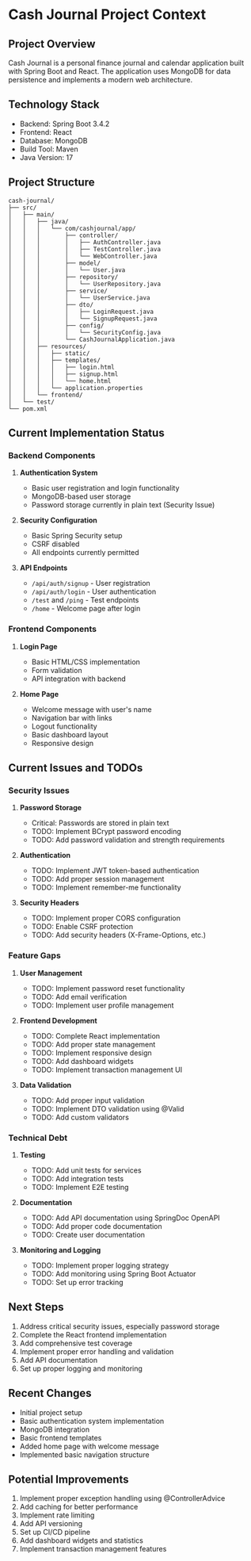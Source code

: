 # Cash Journal Project Context

## Project Overview
Cash Journal is a personal finance journal and calendar application built with Spring Boot and React. The application uses MongoDB for data persistence and implements a modern web architecture.

## Technology Stack
- Backend: Spring Boot 3.4.2
- Frontend: React
- Database: MongoDB
- Build Tool: Maven
- Java Version: 17

## Project Structure
```
cash-journal/
├── src/
│   ├── main/
│   │   ├── java/
│   │   │   └── com/cashjournal/app/
│   │   │       ├── controller/
│   │   │       │   ├── AuthController.java
│   │   │       │   ├── TestController.java
│   │   │       │   └── WebController.java
│   │   │       ├── model/
│   │   │       │   └── User.java
│   │   │       ├── repository/
│   │   │       │   └── UserRepository.java
│   │   │       ├── service/
│   │   │       │   └── UserService.java
│   │   │       ├── dto/
│   │   │       │   ├── LoginRequest.java
│   │   │       │   └── SignupRequest.java
│   │   │       ├── config/
│   │   │       │   └── SecurityConfig.java
│   │   │       └── CashJournalApplication.java
│   │   ├── resources/
│   │   │   ├── static/
│   │   │   ├── templates/
│   │   │   │   ├── login.html
│   │   │   │   ├── signup.html
│   │   │   │   └── home.html
│   │   │   └── application.properties
│   │   └── frontend/
│   └── test/
└── pom.xml
```

## Current Implementation Status

### Backend Components
1. **Authentication System**
   - Basic user registration and login functionality
   - MongoDB-based user storage
   - Password storage currently in plain text (Security Issue)

2. **Security Configuration**
   - Basic Spring Security setup
   - CSRF disabled
   - All endpoints currently permitted

3. **API Endpoints**
   - `/api/auth/signup` - User registration
   - `/api/auth/login` - User authentication
   - `/test` and `/ping` - Test endpoints
   - `/home` - Welcome page after login

### Frontend Components
1. **Login Page**
   - Basic HTML/CSS implementation
   - Form validation
   - API integration with backend

2. **Home Page**
   - Welcome message with user's name
   - Navigation bar with links
   - Logout functionality
   - Basic dashboard layout
   - Responsive design

## Current Issues and TODOs

### Security Issues
1. **Password Storage**
   - Critical: Passwords are stored in plain text
   - TODO: Implement BCrypt password encoding
   - TODO: Add password validation and strength requirements

2. **Authentication**
   - TODO: Implement JWT token-based authentication
   - TODO: Add proper session management
   - TODO: Implement remember-me functionality

3. **Security Headers**
   - TODO: Implement proper CORS configuration
   - TODO: Enable CSRF protection
   - TODO: Add security headers (X-Frame-Options, etc.)

### Feature Gaps
1. **User Management**
   - TODO: Implement password reset functionality
   - TODO: Add email verification
   - TODO: Implement user profile management

2. **Frontend Development**
   - TODO: Complete React implementation
   - TODO: Add proper state management
   - TODO: Implement responsive design
   - TODO: Add dashboard widgets
   - TODO: Implement transaction management UI

3. **Data Validation**
   - TODO: Add proper input validation
   - TODO: Implement DTO validation using @Valid
   - TODO: Add custom validators

### Technical Debt
1. **Testing**
   - TODO: Add unit tests for services
   - TODO: Add integration tests
   - TODO: Implement E2E testing

2. **Documentation**
   - TODO: Add API documentation using SpringDoc OpenAPI
   - TODO: Add proper code documentation
   - TODO: Create user documentation

3. **Monitoring and Logging**
   - TODO: Implement proper logging strategy
   - TODO: Add monitoring using Spring Boot Actuator
   - TODO: Set up error tracking

## Next Steps
1. Address critical security issues, especially password storage
2. Complete the React frontend implementation
3. Add comprehensive test coverage
4. Implement proper error handling and validation
5. Add API documentation
6. Set up proper logging and monitoring

## Recent Changes
- Initial project setup
- Basic authentication system implementation
- MongoDB integration
- Basic frontend templates
- Added home page with welcome message
- Implemented basic navigation structure

## Potential Improvements
1. Implement proper exception handling using @ControllerAdvice
2. Add caching for better performance
3. Implement rate limiting
4. Add API versioning
5. Set up CI/CD pipeline
6. Add dashboard widgets and statistics
7. Implement transaction management features
